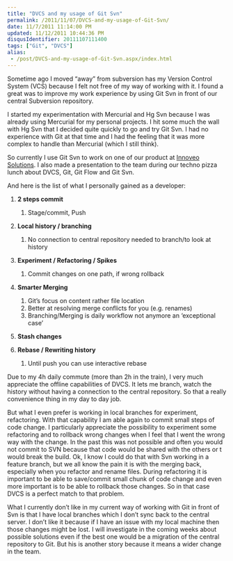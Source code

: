 ```yaml
---
title: "DVCS and my usage of Git Svn"
permalink: /2011/11/07/DVCS-and-my-usage-of-Git-Svn/
date: 11/7/2011 11:14:00 PM
updated: 11/12/2011 10:44:36 PM
disqusIdentifier: 20111107111400
tags: ["Git", "DVCS"]
alias:
 - /post/DVCS-and-my-usage-of-Git-Svn.aspx/index.html
---
```

Sometime ago I moved “away” from subversion has my Version Control System (VCS) because I felt not free of my way of working with it. I found a great was to improve my work experience by using Git Svn in front of our central Subversion repository.

I started my experimentation with Mercurial and Hg Svn because I was already using Mercurial for my personal projects. I hit some much the wall with Hg Svn that I decided quite quickly to go and try Git Svn. I had no experience with Git at that time and I had the feeling that it was more complex to handle than Mercurial (which I still think).
<!-- more -->

So currently I use Git Svn to work on one of our product at [Innoveo Solutions](http://www.innoveo.com/). I also made a presentation to the team during our techno pizza lunch about DVCS, Git, Git Flow and Git Svn.

And here is the list of what I personally gained as a developer:

1.  **2 steps commit**

    1.  Stage/commit, Push    
2.  **Local history / branching**

    1.  No connection to central repository needed to branch/to look at history    
3.  **Experiment / Refactoring / Spikes**

    1.  Commit changes on one path, if wrong rollback    
4.  **Smarter Merging**

    1.  Git’s focus on content rather file location 
    2.  Better at resolving merge conflicts for you (e.g. renames) 
    3.  Branching/Merging is daily workflow not anymore an ‘exceptional case’    
5.  **Stash changes**
6.  **Rebase / Rewriting history**      

    1.  Until push you can use interactive rebase      

Due to my 4h daily commute (more than 2h in the train), I very much appreciate the offline capabilities of DVCS. It lets me branch, watch the history without having a connection to the central repository. So that a really convenience thing in my day to day job.

But what I even prefer is working in local branches for experiment, refactoring. With that capability I am able again to commit small steps of code change. I particularly appreciate the possibility to experiment some refactoring and to rollback wrong changes when I feel that I went the wrong way with the change. In the past this was not possible and often you would not commit to SVN because that code would be shared with the others or t would break the build. Ok, I know I could do that with Svn working in a feature branch, but we all know the pain it is with the merging back, especially when you refactor and rename files. During refactoring it is important to be able to save/commit small chunk of code change and even more important is to be able to rollback those changes. So in that case DVCS is a perfect match to that problem.

What I currently don’t like in my current way of working with Git in front of Svn is that I have local branches which I don’t sync back to the central server. I don’t like it because if I have an issue with my local machine then those changes might be lost. I will investigate in the coming weeks about possible solutions even if the best one would be a migration of the central repository to Git. But his is another story because it means a wider change in the team.
